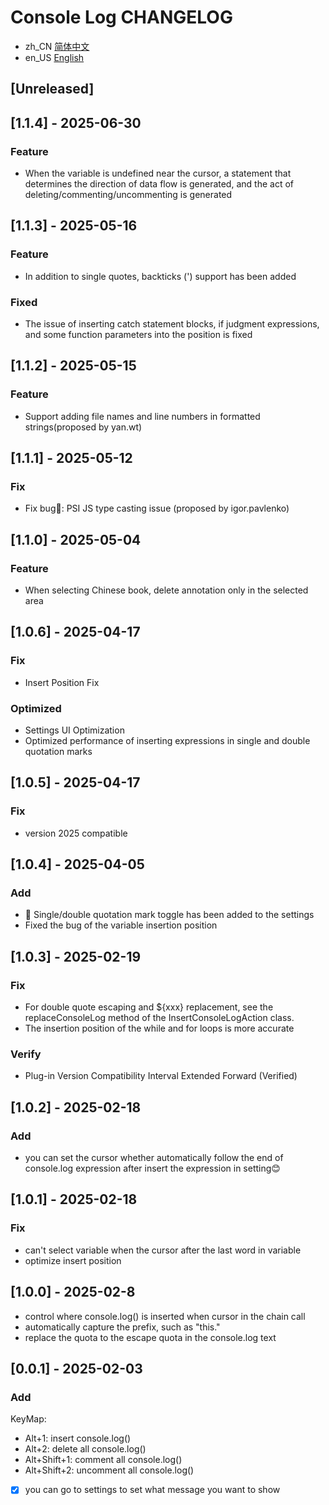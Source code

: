 <!-- Keep a Changelog guide -> https://keepachangelog.com -->
# Console Log CHANGELOG
- zh_CN [简体中文](./CHANGELOG.md)
- en_US [English](./CHANGELOG.en_US.md)

## [Unreleased]

## [1.1.4] - 2025-06-30

### Feature
- When the variable is undefined near the cursor, a statement that determines the direction of data flow is generated, and the act of deleting/commenting/uncommenting is generated

## [1.1.3] - 2025-05-16

### Feature
- In addition to single quotes, backticks (') support has been added

### Fixed
- The issue of inserting catch statement blocks, if judgment expressions, and some function parameters into the position is fixed

## [1.1.2] - 2025-05-15

### Feature
- Support adding file names and line numbers in formatted strings(proposed by yan.wt)

## [1.1.1] - 2025-05-12

### Fix
- Fix bug🐛: PSI JS type casting issue (proposed by igor.pavlenko)

## [1.1.0] - 2025-05-04

### Feature
- When selecting Chinese book, delete annotation only in the selected area

## [1.0.6] - 2025-04-17

### Fix
- Insert Position Fix

### Optimized
- Settings UI Optimization
- Optimized performance of inserting expressions in single and double quotation marks

## [1.0.5] - 2025-04-17

### Fix
- version 2025 compatible

## [1.0.4] - 2025-04-05

### Add
- 🎉 Single/double quotation mark toggle has been added to the settings
- Fixed the bug of the variable insertion position

## [1.0.3] - 2025-02-19

### Fix
- For double quote escaping and ${xxx} replacement, see the replaceConsoleLog method of the InsertConsoleLogAction class.
- The insertion position of the while and for loops is more accurate

### Verify
- Plug-in Version Compatibility Interval Extended Forward (Verified)

## [1.0.2] - 2025-02-18

### Add
- you can set the cursor whether automatically follow the end of console.log expression 
after insert the expression in setting😊

## [1.0.1] - 2025-02-18

### Fix
- can't select variable when the cursor after the last word in variable
- optimize insert position

## [1.0.0] - 2025-02-8

- control where console.log() is inserted when cursor in the chain call
- automatically capture the prefix, such as "this."
- replace the quota to the escape quota in the console.log text  

## [0.0.1] - 2025-02-03

### Add

KeyMap:
- Alt+1: insert console.log()
- Alt+2: delete all console.log()
- Alt+Shift+1: comment all console.log()
- Alt+Shift+2: uncomment all console.log()

- [x] you can go to settings to set what message you want to show